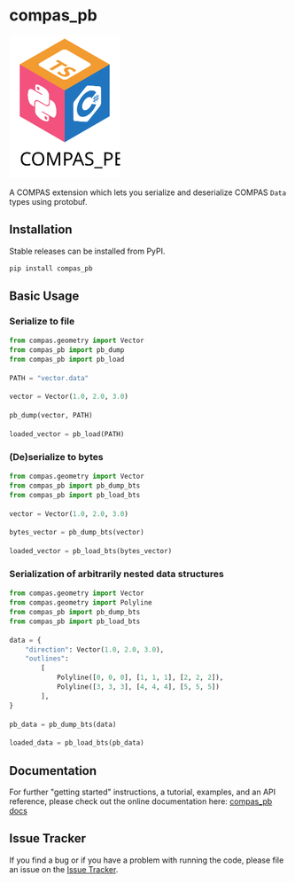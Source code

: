 # compas_pb

<img src="compas_pb.svg" alt="compas_pb" width="200">

A COMPAS extension which lets you serialize and deserialize COMPAS `Data` types using protobuf.

## Installation

Stable releases can be installed from PyPI.

```bash
pip install compas_pb
```

## Basic Usage

### Serialize to file

```python
from compas.geometry import Vector
from compas_pb import pb_dump
from compas_pb import pb_load

PATH = "vector.data"

vector = Vector(1.0, 2.0, 3.0)

pb_dump(vector, PATH)

loaded_vector = pb_load(PATH)

```

### (De)serialize to bytes

```python
from compas.geometry import Vector
from compas_pb import pb_dump_bts
from compas_pb import pb_load_bts

vector = Vector(1.0, 2.0, 3.0)

bytes_vector = pb_dump_bts(vector)

loaded_vector = pb_load_bts(bytes_vector)

```

### Serialization of arbitrarily nested data structures

```python
from compas.geometry import Vector
from compas.geometry import Polyline
from compas_pb import pb_dump_bts
from compas_pb import pb_load_bts

data = {
    "direction": Vector(1.0, 2.0, 3.0),
    "outlines": 
        [
            Polyline([0, 0, 0], [1, 1, 1], [2, 2, 2]), 
            Polyline([3, 3, 3], [4, 4, 4], [5, 5, 5])
        ],
}

pb_data = pb_dump_bts(data)

loaded_data = pb_load_bts(pb_data)

```

## Documentation

For further "getting started" instructions, a tutorial, examples, and an API reference,
please check out the online documentation here: [compas_pb docs](https://gramaziokohler.github.io/compas_pb)

## Issue Tracker

If you find a bug or if you have a problem with running the code, please file an issue on the [Issue Tracker](https://github.com/gramaziokohler/compas_pb/issues).
